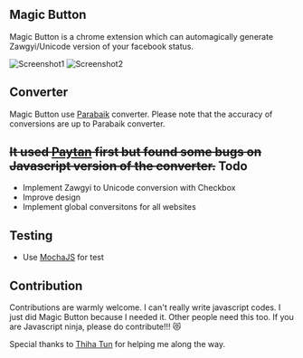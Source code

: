 Magic Button
---
Magic Button is a chrome extension which can automagically generate Zawgyi/Unicode version of your facebook status.

![Screenshot1](screenshot1.png "screenshot1")
![Screenshot2](screenshot2.png "screenshot2")

Converter
---
Magic Button use [Parabaik](https://github.com/ngwestar/parabaik) converter.
Please note that the accuracy of conversions are up to Parabaik converter.

~~It used [Paytan](https://github.com/trhura/paytan) first but found some bugs on Javascript version of the converter.~~
Todo
---
- Implement Zawgyi to Unicode conversion with Checkbox
- Improve design
- Implement global conversitons for all websites

Testing
---
- Use [MochaJS](http://mochajs.org/) for test

Contribution
---
Contributions are warmly welcome. I can't really write javascript codes. I just did Magic Button because I needed it. Other people need this too. If you are Javascript ninja, please do contribute!!! 😻

Special thanks to [Thiha Tun](https://github.com/alt332) for helping me along the way.
